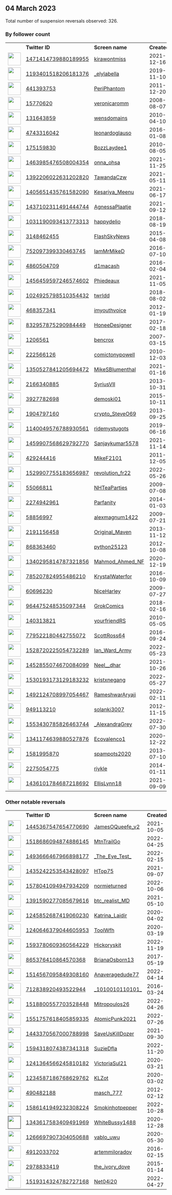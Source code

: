 
## 04 March 2023
Total number of suspension reversals observed: 326.

### By follower count
<table><tr><th></th><th align="left">Twitter ID</th><th align="left">Screen name</th>
<th align="left">Created</th><th align="left">Status</th><th align="left">Suspended</th><th align="left">Followers</th>
<tr><td><a href="https://pbs.twimg.com/profile_images/1636443983990669326/xm-YehdR_normal.jpg"><img src="https://pbs.twimg.com/profile_images/1636443983990669326/xm-YehdR_normal.jpg" width="40px" height="40px" align="center"/></a></td><td><a href="https://twitter.com/intent/user?user_id=1471414739880189955">1471414739880189955</a></td><td><a href="https://twitter.com/kirawontmiss">kirawontmiss</a></td><td>2021-12-16</td><td align="center"></td><td>2022-10-16</td><td>1044614</td></tr>
<tr><td><a href="https://pbs.twimg.com/profile_images/1600354057977200642/515pNSK9_normal.jpg"><img src="https://pbs.twimg.com/profile_images/1600354057977200642/515pNSK9_normal.jpg" width="40px" height="40px" align="center"/></a></td><td><a href="https://twitter.com/intent/user?user_id=1193401518206181376">1193401518206181376</a></td><td><a href="https://twitter.com/_elylabella">_elylabella</a></td><td>2019-11-10</td><td align="center"></td><td>2022-12-14</td><td>207574</td></tr>
<tr><td><a href="https://pbs.twimg.com/profile_images/1639090148372512769/v58Xd015_normal.jpg"><img src="https://pbs.twimg.com/profile_images/1639090148372512769/v58Xd015_normal.jpg" width="40px" height="40px" align="center"/></a></td><td><a href="https://twitter.com/intent/user?user_id=441393753">441393753</a></td><td><a href="https://twitter.com/PeriPhantom">PeriPhantom</a></td><td>2011-12-20</td><td align="center"></td><td>2023-02-28</td><td>82238</td></tr>
<tr><td><a href="https://pbs.twimg.com/profile_images/1580335043020562438/5DMH3nRq_normal.jpg"><img src="https://pbs.twimg.com/profile_images/1580335043020562438/5DMH3nRq_normal.jpg" width="40px" height="40px" align="center"/></a></td><td><a href="https://twitter.com/intent/user?user_id=15770620">15770620</a></td><td><a href="https://twitter.com/veronicaromm">veronicaromm</a></td><td>2008-08-07</td><td align="center"></td><td>2022-09-23</td><td>47922</td></tr>
<tr><td><a href="https://pbs.twimg.com/profile_images/1580155034674741249/bCC6MauW_normal.jpg"><img src="https://pbs.twimg.com/profile_images/1580155034674741249/bCC6MauW_normal.jpg" width="40px" height="40px" align="center"/></a></td><td><a href="https://twitter.com/intent/user?user_id=131643859">131643859</a></td><td><a href="https://twitter.com/wensdomains">wensdomains</a></td><td>2010-04-10</td><td align="center"></td><td>2022-10-17</td><td>16604</td></tr>
<tr><td><a href="https://pbs.twimg.com/profile_images/1615635808190435328/CZxsguoc_normal.jpg"><img src="https://pbs.twimg.com/profile_images/1615635808190435328/CZxsguoc_normal.jpg" width="40px" height="40px" align="center"/></a></td><td><a href="https://twitter.com/intent/user?user_id=4743316042">4743316042</a></td><td><a href="https://twitter.com/leonardoglauso">leonardoglauso</a></td><td>2016-01-08</td><td align="center"></td><td>2022-12-01</td><td>16484</td></tr>
<tr><td><a href="https://pbs.twimg.com/profile_images/602814090201796608/F7ixhq2l_normal.jpg"><img src="https://pbs.twimg.com/profile_images/602814090201796608/F7ixhq2l_normal.jpg" width="40px" height="40px" align="center"/></a></td><td><a href="https://twitter.com/intent/user?user_id=175159830">175159830</a></td><td><a href="https://twitter.com/BozzLaydee1">BozzLaydee1</a></td><td>2010-08-05</td><td align="center"></td><td>2023-01-09</td><td>11991</td></tr>
<tr><td><a href="https://pbs.twimg.com/profile_images/1641860422063079425/9h6IdlaL_normal.jpg"><img src="https://pbs.twimg.com/profile_images/1641860422063079425/9h6IdlaL_normal.jpg" width="40px" height="40px" align="center"/></a></td><td><a href="https://twitter.com/intent/user?user_id=1463985476508004354">1463985476508004354</a></td><td><a href="https://twitter.com/onna_ohsa">onna_ohsa</a></td><td>2021-11-25</td><td align="center"></td><td>2022-12-07</td><td>11680</td></tr>
<tr><td><a href="https://pbs.twimg.com/profile_images/1659093212416319488/4dkMy7Xe_normal.jpg"><img src="https://pbs.twimg.com/profile_images/1659093212416319488/4dkMy7Xe_normal.jpg" width="40px" height="40px" align="center"/></a></td><td><a href="https://twitter.com/intent/user?user_id=1392206022631202820">1392206022631202820</a></td><td><a href="https://twitter.com/TawandaCzw">TawandaCzw</a></td><td>2021-05-11</td><td align="center"></td><td>2023-01-29</td><td>11080</td></tr>
<tr><td><a href="https://pbs.twimg.com/profile_images/1633494881699086339/SiTv38Qp_normal.jpg"><img src="https://pbs.twimg.com/profile_images/1633494881699086339/SiTv38Qp_normal.jpg" width="40px" height="40px" align="center"/></a></td><td><a href="https://twitter.com/intent/user?user_id=1405651435761582090">1405651435761582090</a></td><td><a href="https://twitter.com/Kesariya_Meenu">Kesariya_Meenu</a></td><td>2021-06-17</td><td align="center"></td><td>2022-11-11</td><td>9702</td></tr>
<tr><td><a href="https://pbs.twimg.com/profile_images/1638800732391350273/X_0wQsDA_normal.jpg"><img src="https://pbs.twimg.com/profile_images/1638800732391350273/X_0wQsDA_normal.jpg" width="40px" height="40px" align="center"/></a></td><td><a href="https://twitter.com/intent/user?user_id=1437102311491444744">1437102311491444744</a></td><td><a href="https://twitter.com/AgnessaPlaatje">AgnessaPlaatje</a></td><td>2021-09-12</td><td align="center"></td><td>2022-07-15</td><td>8707</td></tr>
<tr><td><a href="https://pbs.twimg.com/profile_images/1631107432155082752/DbKFHim3_normal.jpg"><img src="https://pbs.twimg.com/profile_images/1631107432155082752/DbKFHim3_normal.jpg" width="40px" height="40px" align="center"/></a></td><td><a href="https://twitter.com/intent/user?user_id=1031190093413773313">1031190093413773313</a></td><td><a href="https://twitter.com/happydelio">happydelio</a></td><td>2018-08-19</td><td align="center"></td><td>2023-02-22</td><td>8334</td></tr>
<tr><td><a href="https://pbs.twimg.com/profile_images/1633599503231078400/dTdr59E7_normal.png"><img src="https://pbs.twimg.com/profile_images/1633599503231078400/dTdr59E7_normal.png" width="40px" height="40px" align="center"/></a></td><td><a href="https://twitter.com/intent/user?user_id=3148462455">3148462455</a></td><td><a href="https://twitter.com/FlashSkyNews">FlashSkyNews</a></td><td>2015-04-08</td><td align="center"></td><td>2022-09-26</td><td>6626</td></tr>
<tr><td><a href="https://pbs.twimg.com/profile_images/1656496026465841153/UPKK75nL_normal.jpg"><img src="https://pbs.twimg.com/profile_images/1656496026465841153/UPKK75nL_normal.jpg" width="40px" height="40px" align="center"/></a></td><td><a href="https://twitter.com/intent/user?user_id=752097399330463745">752097399330463745</a></td><td><a href="https://twitter.com/IamMrMikeD">IamMrMikeD</a></td><td>2016-07-10</td><td align="center"></td><td></td><td>6148</td></tr>
<tr><td><a href="https://pbs.twimg.com/profile_images/1620369766912253952/m9CNuXZy_normal.jpg"><img src="https://pbs.twimg.com/profile_images/1620369766912253952/m9CNuXZy_normal.jpg" width="40px" height="40px" align="center"/></a></td><td><a href="https://twitter.com/intent/user?user_id=4860504709">4860504709</a></td><td><a href="https://twitter.com/d1macash">d1macash</a></td><td>2016-02-04</td><td align="center"></td><td>2023-02-17</td><td>5611</td></tr>
<tr><td><a href="https://pbs.twimg.com/profile_images/1587285411340193793/1XvBWYHE_normal.jpg"><img src="https://pbs.twimg.com/profile_images/1587285411340193793/1XvBWYHE_normal.jpg" width="40px" height="40px" align="center"/></a></td><td><a href="https://twitter.com/intent/user?user_id=1456459597246574602">1456459597246574602</a></td><td><a href="https://twitter.com/Phiedeaux">Phiedeaux</a></td><td>2021-11-05</td><td align="center"></td><td>2022-11-21</td><td>5589</td></tr>
<tr><td><a href="https://pbs.twimg.com/profile_images/1637444278635864064/qSBcCOkG_normal.jpg"><img src="https://pbs.twimg.com/profile_images/1637444278635864064/qSBcCOkG_normal.jpg" width="40px" height="40px" align="center"/></a></td><td><a href="https://twitter.com/intent/user?user_id=1024925798510354432">1024925798510354432</a></td><td><a href="https://twitter.com/twrIdd">twrIdd</a></td><td>2018-08-02</td><td align="center"></td><td></td><td>4864</td></tr>
<tr><td><a href="https://pbs.twimg.com/profile_images/1634831354016972800/l_DQJe7o_normal.jpg"><img src="https://pbs.twimg.com/profile_images/1634831354016972800/l_DQJe7o_normal.jpg" width="40px" height="40px" align="center"/></a></td><td><a href="https://twitter.com/intent/user?user_id=468357341">468357341</a></td><td><a href="https://twitter.com/imyouthvoice">imyouthvoice</a></td><td>2012-01-19</td><td align="center"></td><td>2022-05-28</td><td>4788</td></tr>
<tr><td><a href="https://pbs.twimg.com/profile_images/1368773840277368839/_QdMs0tJ_normal.jpg"><img src="https://pbs.twimg.com/profile_images/1368773840277368839/_QdMs0tJ_normal.jpg" width="40px" height="40px" align="center"/></a></td><td><a href="https://twitter.com/intent/user?user_id=832957875290984449">832957875290984449</a></td><td><a href="https://twitter.com/HoneeDesigner">HoneeDesigner</a></td><td>2017-02-18</td><td align="center"></td><td>2022-07-28</td><td>4774</td></tr>
<tr><td><a href="https://pbs.twimg.com/profile_images/1456248654952419333/MifkAkDp_normal.jpg"><img src="https://pbs.twimg.com/profile_images/1456248654952419333/MifkAkDp_normal.jpg" width="40px" height="40px" align="center"/></a></td><td><a href="https://twitter.com/intent/user?user_id=1206561">1206561</a></td><td><a href="https://twitter.com/bencrox">bencrox</a></td><td>2007-03-15</td><td align="center"></td><td>2023-01-16</td><td>4348</td></tr>
<tr><td><a href="https://pbs.twimg.com/profile_images/1210910455994241024/BJkIAG_P_normal.jpg"><img src="https://pbs.twimg.com/profile_images/1210910455994241024/BJkIAG_P_normal.jpg" width="40px" height="40px" align="center"/></a></td><td><a href="https://twitter.com/intent/user?user_id=222566126">222566126</a></td><td><a href="https://twitter.com/comictonypowell">comictonypowell</a></td><td>2010-12-03</td><td align="center"></td><td></td><td>4293</td></tr>
<tr><td><a href="https://pbs.twimg.com/profile_images/1350528205543907331/HA3O1Try_normal.jpg"><img src="https://pbs.twimg.com/profile_images/1350528205543907331/HA3O1Try_normal.jpg" width="40px" height="40px" align="center"/></a></td><td><a href="https://twitter.com/intent/user?user_id=1350527841205694472">1350527841205694472</a></td><td><a href="https://twitter.com/MikeSBlumenthal">MikeSBlumenthal</a></td><td>2021-01-16</td><td align="center"></td><td>2022-08-19</td><td>4018</td></tr>
<tr><td><a href="https://pbs.twimg.com/profile_images/1625361422833307648/mqIuKn-b_normal.jpg"><img src="https://pbs.twimg.com/profile_images/1625361422833307648/mqIuKn-b_normal.jpg" width="40px" height="40px" align="center"/></a></td><td><a href="https://twitter.com/intent/user?user_id=2166340885">2166340885</a></td><td><a href="https://twitter.com/SyriusVII">SyriusVII</a></td><td>2013-10-31</td><td align="center"></td><td></td><td>3969</td></tr>
<tr><td><a href="https://pbs.twimg.com/profile_images/1512583027452428293/ZO0ZqKKJ_normal.jpg"><img src="https://pbs.twimg.com/profile_images/1512583027452428293/ZO0ZqKKJ_normal.jpg" width="40px" height="40px" align="center"/></a></td><td><a href="https://twitter.com/intent/user?user_id=3927782698">3927782698</a></td><td><a href="https://twitter.com/demoski01">demoski01</a></td><td>2015-10-11</td><td align="center"></td><td>2022-07-09</td><td>3822</td></tr>
<tr><td><a href="https://pbs.twimg.com/profile_images/1607840240563019778/UBUNjPoE_normal.jpg"><img src="https://pbs.twimg.com/profile_images/1607840240563019778/UBUNjPoE_normal.jpg" width="40px" height="40px" align="center"/></a></td><td><a href="https://twitter.com/intent/user?user_id=1904797160">1904797160</a></td><td><a href="https://twitter.com/crypto_SteveO69">crypto_SteveO69</a></td><td>2013-09-25</td><td align="center"></td><td>2023-02-10</td><td>3703</td></tr>
<tr><td><a href="https://pbs.twimg.com/profile_images/1631945119061487617/JCtY7HVb_normal.jpg"><img src="https://pbs.twimg.com/profile_images/1631945119061487617/JCtY7HVb_normal.jpg" width="40px" height="40px" align="center"/></a></td><td><a href="https://twitter.com/intent/user?user_id=1140049576788930561">1140049576788930561</a></td><td><a href="https://twitter.com/ridemystugots">ridemystugots</a></td><td>2019-06-16</td><td align="center">🚫</td><td>2022-12-06</td><td>3508</td></tr>
<tr><td><a href="https://pbs.twimg.com/profile_images/1460598008307847173/wy01p65U_normal.jpg"><img src="https://pbs.twimg.com/profile_images/1460598008307847173/wy01p65U_normal.jpg" width="40px" height="40px" align="center"/></a></td><td><a href="https://twitter.com/intent/user?user_id=1459907568629792770">1459907568629792770</a></td><td><a href="https://twitter.com/Sanjaykumar5578">Sanjaykumar5578</a></td><td>2021-11-14</td><td align="center"></td><td>2022-09-21</td><td>3470</td></tr>
<tr><td><a href="https://pbs.twimg.com/profile_images/480804166105710592/5O1_T088_normal.jpeg"><img src="https://pbs.twimg.com/profile_images/480804166105710592/5O1_T088_normal.jpeg" width="40px" height="40px" align="center"/></a></td><td><a href="https://twitter.com/intent/user?user_id=429244416">429244416</a></td><td><a href="https://twitter.com/MikeF2101">MikeF2101</a></td><td>2011-12-05</td><td align="center"></td><td>2022-11-07</td><td>3450</td></tr>
<tr><td><a href="https://pbs.twimg.com/profile_images/1539358170237358082/cWF1m-Ls_normal.jpg"><img src="https://pbs.twimg.com/profile_images/1539358170237358082/cWF1m-Ls_normal.jpg" width="40px" height="40px" align="center"/></a></td><td><a href="https://twitter.com/intent/user?user_id=1529907755183656987">1529907755183656987</a></td><td><a href="https://twitter.com/revolution_fr22">revolution_fr22</a></td><td>2022-05-26</td><td align="center"></td><td>2022-08-22</td><td>3174</td></tr>
<tr><td><a href="https://pbs.twimg.com/profile_images/975201387003949056/EN8I3jzK_normal.jpg"><img src="https://pbs.twimg.com/profile_images/975201387003949056/EN8I3jzK_normal.jpg" width="40px" height="40px" align="center"/></a></td><td><a href="https://twitter.com/intent/user?user_id=55066811">55066811</a></td><td><a href="https://twitter.com/NHTeaParties">NHTeaParties</a></td><td>2009-07-08</td><td align="center"></td><td></td><td>3078</td></tr>
<tr><td><a href="https://pbs.twimg.com/profile_images/1131711319722401792/7gbZC_yy_normal.jpg"><img src="https://pbs.twimg.com/profile_images/1131711319722401792/7gbZC_yy_normal.jpg" width="40px" height="40px" align="center"/></a></td><td><a href="https://twitter.com/intent/user?user_id=2274942961">2274942961</a></td><td><a href="https://twitter.com/Parfanity">Parfanity</a></td><td>2014-01-03</td><td align="center"></td><td></td><td>3063</td></tr>
<tr><td><a href="https://pbs.twimg.com/profile_images/1633191352283410432/3bkfhgZk_normal.jpg"><img src="https://pbs.twimg.com/profile_images/1633191352283410432/3bkfhgZk_normal.jpg" width="40px" height="40px" align="center"/></a></td><td><a href="https://twitter.com/intent/user?user_id=58856997">58856997</a></td><td><a href="https://twitter.com/alexmagnum1422">alexmagnum1422</a></td><td>2009-07-21</td><td align="center"></td><td>2023-02-05</td><td>2916</td></tr>
<tr><td><a href="https://pbs.twimg.com/profile_images/1237805402198163456/JsSnBi_Y_normal.jpg"><img src="https://pbs.twimg.com/profile_images/1237805402198163456/JsSnBi_Y_normal.jpg" width="40px" height="40px" align="center"/></a></td><td><a href="https://twitter.com/intent/user?user_id=2191156458">2191156458</a></td><td><a href="https://twitter.com/Original_Maven">Original_Maven</a></td><td>2013-11-12</td><td align="center"></td><td></td><td>2623</td></tr>
<tr><td><a href="https://pbs.twimg.com/profile_images/1327387333218459652/kKCaOm9p_normal.jpg"><img src="https://pbs.twimg.com/profile_images/1327387333218459652/kKCaOm9p_normal.jpg" width="40px" height="40px" align="center"/></a></td><td><a href="https://twitter.com/intent/user?user_id=868363460">868363460</a></td><td><a href="https://twitter.com/python25123">python25123</a></td><td>2012-10-08</td><td align="center">👋</td><td></td><td>2582</td></tr>
<tr><td><a href="https://pbs.twimg.com/profile_images/1531328766525464578/GZ3ROwbF_normal.jpg"><img src="https://pbs.twimg.com/profile_images/1531328766525464578/GZ3ROwbF_normal.jpg" width="40px" height="40px" align="center"/></a></td><td><a href="https://twitter.com/intent/user?user_id=1340295814787321856">1340295814787321856</a></td><td><a href="https://twitter.com/Mahmod_Ahmed_NF">Mahmod_Ahmed_NF</a></td><td>2020-12-19</td><td align="center"></td><td>2023-02-27</td><td>2547</td></tr>
<tr><td><a href="https://pbs.twimg.com/profile_images/785210745306742784/Acr0_2Pr_normal.jpg"><img src="https://pbs.twimg.com/profile_images/785210745306742784/Acr0_2Pr_normal.jpg" width="40px" height="40px" align="center"/></a></td><td><a href="https://twitter.com/intent/user?user_id=785207824955486210">785207824955486210</a></td><td><a href="https://twitter.com/KrystalWaterfor">KrystalWaterfor</a></td><td>2016-10-09</td><td align="center"></td><td></td><td>2536</td></tr>
<tr><td><a href="https://pbs.twimg.com/profile_images/1034593670488416256/IyWRkb4u_normal.jpg"><img src="https://pbs.twimg.com/profile_images/1034593670488416256/IyWRkb4u_normal.jpg" width="40px" height="40px" align="center"/></a></td><td><a href="https://twitter.com/intent/user?user_id=60696230">60696230</a></td><td><a href="https://twitter.com/NiceHarley">NiceHarley</a></td><td>2009-07-27</td><td align="center"></td><td>2023-03-01</td><td>2384</td></tr>
<tr><td><a href="https://pbs.twimg.com/profile_images/1635033496660975618/8GQLPb_d_normal.jpg"><img src="https://pbs.twimg.com/profile_images/1635033496660975618/8GQLPb_d_normal.jpg" width="40px" height="40px" align="center"/></a></td><td><a href="https://twitter.com/intent/user?user_id=964475248535097344">964475248535097344</a></td><td><a href="https://twitter.com/GrokComics">GrokComics</a></td><td>2018-02-16</td><td align="center"></td><td>2022-05-26</td><td>2228</td></tr>
<tr><td><a href="https://pbs.twimg.com/profile_images/1648184359533555719/Opb0JZJM_normal.jpg"><img src="https://pbs.twimg.com/profile_images/1648184359533555719/Opb0JZJM_normal.jpg" width="40px" height="40px" align="center"/></a></td><td><a href="https://twitter.com/intent/user?user_id=140313821">140313821</a></td><td><a href="https://twitter.com/yourfriendRS">yourfriendRS</a></td><td>2010-05-05</td><td align="center"></td><td>2022-09-07</td><td>2112</td></tr>
<tr><td><a href="https://pbs.twimg.com/profile_images/1635123393724055553/b_0Kz9fL_normal.jpg"><img src="https://pbs.twimg.com/profile_images/1635123393724055553/b_0Kz9fL_normal.jpg" width="40px" height="40px" align="center"/></a></td><td><a href="https://twitter.com/intent/user?user_id=779522180442755072">779522180442755072</a></td><td><a href="https://twitter.com/ScottRoss64">ScottRoss64</a></td><td>2016-09-24</td><td align="center"></td><td></td><td>2080</td></tr>
<tr><td><a href="https://pbs.twimg.com/profile_images/1555897622879256577/OJgXA1Sv_normal.jpg"><img src="https://pbs.twimg.com/profile_images/1555897622879256577/OJgXA1Sv_normal.jpg" width="40px" height="40px" align="center"/></a></td><td><a href="https://twitter.com/intent/user?user_id=1528720225054732289">1528720225054732289</a></td><td><a href="https://twitter.com/Ian_Ward_Army">Ian_Ward_Army</a></td><td>2022-05-23</td><td align="center"></td><td>2023-02-07</td><td>2073</td></tr>
<tr><td><a href="https://pbs.twimg.com/profile_images/1468583371303309312/PUBbAk-q_normal.jpg"><img src="https://pbs.twimg.com/profile_images/1468583371303309312/PUBbAk-q_normal.jpg" width="40px" height="40px" align="center"/></a></td><td><a href="https://twitter.com/intent/user?user_id=1452855074670084099">1452855074670084099</a></td><td><a href="https://twitter.com/Neel__dhar">Neel__dhar</a></td><td>2021-10-26</td><td align="center"></td><td>2022-09-13</td><td>1974</td></tr>
<tr><td><a href="https://pbs.twimg.com/profile_images/1661814273906016278/Ey9flLT2_normal.jpg"><img src="https://pbs.twimg.com/profile_images/1661814273906016278/Ey9flLT2_normal.jpg" width="40px" height="40px" align="center"/></a></td><td><a href="https://twitter.com/intent/user?user_id=1530193173129183232">1530193173129183232</a></td><td><a href="https://twitter.com/kristxnegang">kristxnegang</a></td><td>2022-05-27</td><td align="center"></td><td>2022-12-28</td><td>1851</td></tr>
<tr><td><a href="https://pbs.twimg.com/profile_images/1590405145648824321/MjXi1JnU_normal.jpg"><img src="https://pbs.twimg.com/profile_images/1590405145648824321/MjXi1JnU_normal.jpg" width="40px" height="40px" align="center"/></a></td><td><a href="https://twitter.com/intent/user?user_id=1492124708997054467">1492124708997054467</a></td><td><a href="https://twitter.com/RameshwarAryaji">RameshwarAryaji</a></td><td>2022-02-11</td><td align="center"></td><td>2022-12-29</td><td>1715</td></tr>
<tr><td><a href="https://pbs.twimg.com/profile_images/1583851195352772608/MoHbIbf3_normal.jpg"><img src="https://pbs.twimg.com/profile_images/1583851195352772608/MoHbIbf3_normal.jpg" width="40px" height="40px" align="center"/></a></td><td><a href="https://twitter.com/intent/user?user_id=949113210">949113210</a></td><td><a href="https://twitter.com/solanki3007">solanki3007</a></td><td>2012-11-15</td><td align="center"></td><td>2022-12-25</td><td>1712</td></tr>
<tr><td><a href="https://pbs.twimg.com/profile_images/1628847306031218689/mmdemtQ8_normal.jpg"><img src="https://pbs.twimg.com/profile_images/1628847306031218689/mmdemtQ8_normal.jpg" width="40px" height="40px" align="center"/></a></td><td><a href="https://twitter.com/intent/user?user_id=1553430785826463744">1553430785826463744</a></td><td><a href="https://twitter.com/_AlexandraGrey">_AlexandraGrey</a></td><td>2022-07-30</td><td align="center"></td><td>2023-02-28</td><td>1647</td></tr>
<tr><td><a href="https://pbs.twimg.com/profile_images/1383064341965066242/07b970HY_normal.jpg"><img src="https://pbs.twimg.com/profile_images/1383064341965066242/07b970HY_normal.jpg" width="40px" height="40px" align="center"/></a></td><td><a href="https://twitter.com/intent/user?user_id=1341174639880527876">1341174639880527876</a></td><td><a href="https://twitter.com/Ecovalenco1">Ecovalenco1</a></td><td>2020-12-22</td><td align="center"></td><td>2022-10-10</td><td>1580</td></tr>
<tr><td><a href="https://pbs.twimg.com/profile_images/1542836478337851400/afYtiiln_normal.jpg"><img src="https://pbs.twimg.com/profile_images/1542836478337851400/afYtiiln_normal.jpg" width="40px" height="40px" align="center"/></a></td><td><a href="https://twitter.com/intent/user?user_id=1581995870">1581995870</a></td><td><a href="https://twitter.com/spampots2020">spampots2020</a></td><td>2013-07-10</td><td align="center"></td><td>2022-11-04</td><td>1561</td></tr>
<tr><td><a href="https://pbs.twimg.com/profile_images/1660416939473133577/cffTVTdo_normal.jpg"><img src="https://pbs.twimg.com/profile_images/1660416939473133577/cffTVTdo_normal.jpg" width="40px" height="40px" align="center"/></a></td><td><a href="https://twitter.com/intent/user?user_id=2275054775">2275054775</a></td><td><a href="https://twitter.com/riykle">riykle</a></td><td>2014-01-11</td><td align="center"></td><td></td><td>1559</td></tr>
<tr><td><a href="https://pbs.twimg.com/profile_images/1437985140110680065/nNqhLYA1_normal.jpg"><img src="https://pbs.twimg.com/profile_images/1437985140110680065/nNqhLYA1_normal.jpg" width="40px" height="40px" align="center"/></a></td><td><a href="https://twitter.com/intent/user?user_id=1436101784687218692">1436101784687218692</a></td><td><a href="https://twitter.com/EllisLynn18">EllisLynn18</a></td><td>2021-09-09</td><td align="center"></td><td>2022-11-04</td><td>1500</td></tr>
</table>

### Other notable reversals
<table><tr><th></th><th align="left">Twitter ID</th><th align="left">Screen name</th>
<th align="left">Created</th><th align="left">Status</th><th align="left">Suspended</th><th align="left">Followers</th>
<tr><td><a href="https://pbs.twimg.com/profile_images/1632063458727407617/nrV3n_S4_normal.jpg"><img src="https://pbs.twimg.com/profile_images/1632063458727407617/nrV3n_S4_normal.jpg" width="40px" height="40px" align="center"/></a></td><td><a href="https://twitter.com/intent/user?user_id=1445367547654770690">1445367547654770690</a></td><td><a href="https://twitter.com/JamesOQueefe_v2">JamesOQueefe_v2</a></td><td>2021-10-05</td><td align="center"></td><td>2022-11-29</td><td>215</td></tr>
<tr><td><a href="https://pbs.twimg.com/profile_images/1600972188215136277/ssYkE-eH_normal.jpg"><img src="https://pbs.twimg.com/profile_images/1600972188215136277/ssYkE-eH_normal.jpg" width="40px" height="40px" align="center"/></a></td><td><a href="https://twitter.com/intent/user?user_id=1518686094874886145">1518686094874886145</a></td><td><a href="https://twitter.com/MtnTrailGo">MtnTrailGo</a></td><td>2022-04-25</td><td align="center">🚫</td><td>2022-12-28</td><td>247</td></tr>
<tr><td><a href="https://pbs.twimg.com/profile_images/1504316394132803584/eweDY0Yy_normal.jpg"><img src="https://pbs.twimg.com/profile_images/1504316394132803584/eweDY0Yy_normal.jpg" width="40px" height="40px" align="center"/></a></td><td><a href="https://twitter.com/intent/user?user_id=1493666467966898177">1493666467966898177</a></td><td><a href="https://twitter.com/_The_Eye_Test_">_The_Eye_Test_</a></td><td>2022-02-15</td><td align="center"></td><td>2022-12-09</td><td>42</td></tr>
<tr><td><a href="https://pbs.twimg.com/profile_images/1608237843603652610/1iV88rto_normal.jpg"><img src="https://pbs.twimg.com/profile_images/1608237843603652610/1iV88rto_normal.jpg" width="40px" height="40px" align="center"/></a></td><td><a href="https://twitter.com/intent/user?user_id=1435242253543428097">1435242253543428097</a></td><td><a href="https://twitter.com/HTop75">HTop75</a></td><td>2021-09-07</td><td align="center"></td><td>2023-02-20</td><td>1161</td></tr>
<tr><td><a href="https://pbs.twimg.com/profile_images/1580618697407926278/4mQ6xIMp_normal.jpg"><img src="https://pbs.twimg.com/profile_images/1580618697407926278/4mQ6xIMp_normal.jpg" width="40px" height="40px" align="center"/></a></td><td><a href="https://twitter.com/intent/user?user_id=1578041094947934209">1578041094947934209</a></td><td><a href="https://twitter.com/normieturned">normieturned</a></td><td>2022-10-06</td><td align="center"></td><td>2022-12-27</td><td>130</td></tr>
<tr><td><a href="https://pbs.twimg.com/profile_images/1599179702094430208/MzMdZ43c_normal.jpg"><img src="https://pbs.twimg.com/profile_images/1599179702094430208/MzMdZ43c_normal.jpg" width="40px" height="40px" align="center"/></a></td><td><a href="https://twitter.com/intent/user?user_id=1391590277085679616">1391590277085679616</a></td><td><a href="https://twitter.com/btc_realist_MD">btc_realist_MD</a></td><td>2021-05-10</td><td align="center">👋</td><td>2022-12-24</td><td>196</td></tr>
<tr><td><a href="https://pbs.twimg.com/profile_images/1245853581380485129/tzy0uI2a_normal.jpg"><img src="https://pbs.twimg.com/profile_images/1245853581380485129/tzy0uI2a_normal.jpg" width="40px" height="40px" align="center"/></a></td><td><a href="https://twitter.com/intent/user?user_id=1245852687419060230">1245852687419060230</a></td><td><a href="https://twitter.com/Katrina_Laidir">Katrina_Laidir</a></td><td>2020-04-02</td><td align="center"></td><td>2022-12-25</td><td>138</td></tr>
<tr><td><a href="https://pbs.twimg.com/profile_images/1559255033870307328/aVWreW7j_normal.jpg"><img src="https://pbs.twimg.com/profile_images/1559255033870307328/aVWreW7j_normal.jpg" width="40px" height="40px" align="center"/></a></td><td><a href="https://twitter.com/intent/user?user_id=1240646379044605953">1240646379044605953</a></td><td><a href="https://twitter.com/ToolWfh">ToolWfh</a></td><td>2020-03-19</td><td align="center"></td><td>2022-11-29</td><td>445</td></tr>
<tr><td><a href="https://pbs.twimg.com/profile_images/1647350594217078787/BdbdIq5B_normal.jpg"><img src="https://pbs.twimg.com/profile_images/1647350594217078787/BdbdIq5B_normal.jpg" width="40px" height="40px" align="center"/></a></td><td><a href="https://twitter.com/intent/user?user_id=1593780609360564229">1593780609360564229</a></td><td><a href="https://twitter.com/Hickoryskit">Hickoryskit</a></td><td>2022-11-19</td><td align="center"></td><td>2022-12-08</td><td>166</td></tr>
<tr><td><a href="https://pbs.twimg.com/profile_images/1406055652934356993/Bg39-1x9_normal.jpg"><img src="https://pbs.twimg.com/profile_images/1406055652934356993/Bg39-1x9_normal.jpg" width="40px" height="40px" align="center"/></a></td><td><a href="https://twitter.com/intent/user?user_id=865376410864570368">865376410864570368</a></td><td><a href="https://twitter.com/BrianaOsborn13">BrianaOsborn13</a></td><td>2017-05-19</td><td align="center"></td><td>2022-12-22</td><td>610</td></tr>
<tr><td><a href="https://pbs.twimg.com/profile_images/1514567263541727234/A1AnD2El_normal.png"><img src="https://pbs.twimg.com/profile_images/1514567263541727234/A1AnD2El_normal.png" width="40px" height="40px" align="center"/></a></td><td><a href="https://twitter.com/intent/user?user_id=1514567095849308160">1514567095849308160</a></td><td><a href="https://twitter.com/Anaveragedude77">Anaveragedude77</a></td><td>2022-04-14</td><td align="center"></td><td>2022-12-30</td><td>75</td></tr>
<tr><td><a href="https://pbs.twimg.com/profile_images/1467671665484177413/wt5QsLMT_normal.jpg"><img src="https://pbs.twimg.com/profile_images/1467671665484177413/wt5QsLMT_normal.jpg" width="40px" height="40px" align="center"/></a></td><td><a href="https://twitter.com/intent/user?user_id=712838920493522944">712838920493522944</a></td><td><a href="https://twitter.com/_1010010110101_">_1010010110101_</a></td><td>2016-03-24</td><td align="center"></td><td>2022-11-03</td><td>149</td></tr>
<tr><td><a href="https://pbs.twimg.com/profile_images/1531747483377803265/7uL00IBX_normal.jpg"><img src="https://pbs.twimg.com/profile_images/1531747483377803265/7uL00IBX_normal.jpg" width="40px" height="40px" align="center"/></a></td><td><a href="https://twitter.com/intent/user?user_id=1518800557703528448">1518800557703528448</a></td><td><a href="https://twitter.com/Mitropoulos26">Mitropoulos26</a></td><td>2022-04-26</td><td align="center"></td><td>2022-10-20</td><td>83</td></tr>
<tr><td><a href="https://pbs.twimg.com/profile_images/1552075898370854913/CW2UjiRN_normal.jpg"><img src="https://pbs.twimg.com/profile_images/1552075898370854913/CW2UjiRN_normal.jpg" width="40px" height="40px" align="center"/></a></td><td><a href="https://twitter.com/intent/user?user_id=1551757618405859335">1551757618405859335</a></td><td><a href="https://twitter.com/AtomicPunk2021">AtomicPunk2021</a></td><td>2022-07-26</td><td align="center"></td><td>2022-12-25</td><td>121</td></tr>
<tr><td><a href="https://pbs.twimg.com/profile_images/1443404018529751041/NSsUrpou_normal.jpg"><img src="https://pbs.twimg.com/profile_images/1443404018529751041/NSsUrpou_normal.jpg" width="40px" height="40px" align="center"/></a></td><td><a href="https://twitter.com/intent/user?user_id=1443370567000788998">1443370567000788998</a></td><td><a href="https://twitter.com/SaveUsKillDozer">SaveUsKillDozer</a></td><td>2021-09-30</td><td align="center"></td><td>2023-01-01</td><td>29</td></tr>
<tr><td><a href="https://pbs.twimg.com/profile_images/1637020650085707776/GDPrBF_3_normal.jpg"><img src="https://pbs.twimg.com/profile_images/1637020650085707776/GDPrBF_3_normal.jpg" width="40px" height="40px" align="center"/></a></td><td><a href="https://twitter.com/intent/user?user_id=1594318074387341318">1594318074387341318</a></td><td><a href="https://twitter.com/SuzieDfla">SuzieDfla</a></td><td>2022-11-20</td><td align="center"></td><td>2022-11-28</td><td>1172</td></tr>
<tr><td><a href="https://pbs.twimg.com/profile_images/1241365138969636865/QlRjZhVU_normal.jpg"><img src="https://pbs.twimg.com/profile_images/1241365138969636865/QlRjZhVU_normal.jpg" width="40px" height="40px" align="center"/></a></td><td><a href="https://twitter.com/intent/user?user_id=1241364566245810182">1241364566245810182</a></td><td><a href="https://twitter.com/VictoriaSul21">VictoriaSul21</a></td><td>2020-03-21</td><td align="center"></td><td>2023-02-07</td><td>1273</td></tr>
<tr><td><a href="https://pbs.twimg.com/profile_images/1573711017950994432/BU7VzQsT_normal.jpg"><img src="https://pbs.twimg.com/profile_images/1573711017950994432/BU7VzQsT_normal.jpg" width="40px" height="40px" align="center"/></a></td><td><a href="https://twitter.com/intent/user?user_id=1234587186768629762">1234587186768629762</a></td><td><a href="https://twitter.com/KLZot">KLZot</a></td><td>2020-03-02</td><td align="center"></td><td>2022-12-23</td><td>75</td></tr>
<tr><td><a href="https://pbs.twimg.com/profile_images/1562191028094107648/6_NwLf-H_normal.jpg"><img src="https://pbs.twimg.com/profile_images/1562191028094107648/6_NwLf-H_normal.jpg" width="40px" height="40px" align="center"/></a></td><td><a href="https://twitter.com/intent/user?user_id=490482188">490482188</a></td><td><a href="https://twitter.com/masch_777">masch_777</a></td><td>2012-02-12</td><td align="center"></td><td>2023-02-06</td><td>60</td></tr>
<tr><td><a href="https://pbs.twimg.com/profile_images/1658984319983968256/HlVexHEj_normal.jpg"><img src="https://pbs.twimg.com/profile_images/1658984319983968256/HlVexHEj_normal.jpg" width="40px" height="40px" align="center"/></a></td><td><a href="https://twitter.com/intent/user?user_id=1586141949232308224">1586141949232308224</a></td><td><a href="https://twitter.com/Smokinhotpepper">Smokinhotpepper</a></td><td>2022-10-28</td><td align="center"></td><td>2023-01-10</td><td>601</td></tr>
<tr><td><a href=""><img src="" width="40px" height="40px" align="center"/></a></td><td><a href="https://twitter.com/intent/user?user_id=1343617583409491969">1343617583409491969</a></td><td><a href="https://twitter.com/WhiteBussy1488">WhiteBussy1488</a></td><td>2020-12-28</td><td align="center"></td><td>2023-02-06</td><td>66</td></tr>
<tr><td><a href="https://pbs.twimg.com/profile_images/1657068181477785615/cUb0tCtK_normal.jpg"><img src="https://pbs.twimg.com/profile_images/1657068181477785615/cUb0tCtK_normal.jpg" width="40px" height="40px" align="center"/></a></td><td><a href="https://twitter.com/intent/user?user_id=1266697907304050688">1266697907304050688</a></td><td><a href="https://twitter.com/vablo_uwu">vablo_uwu</a></td><td>2020-05-30</td><td align="center"></td><td>2022-12-19</td><td>174</td></tr>
<tr><td><a href="https://pbs.twimg.com/profile_images/1384264044916264963/hzZ4_JhT_normal.jpg"><img src="https://pbs.twimg.com/profile_images/1384264044916264963/hzZ4_JhT_normal.jpg" width="40px" height="40px" align="center"/></a></td><td><a href="https://twitter.com/intent/user?user_id=4912033702">4912033702</a></td><td><a href="https://twitter.com/artemmiloradov">artemmiloradov</a></td><td>2016-02-15</td><td align="center"></td><td>2022-12-18</td><td>135</td></tr>
<tr><td><a href="https://pbs.twimg.com/profile_images/1558299242518745091/JzhHtgK9_normal.jpg"><img src="https://pbs.twimg.com/profile_images/1558299242518745091/JzhHtgK9_normal.jpg" width="40px" height="40px" align="center"/></a></td><td><a href="https://twitter.com/intent/user?user_id=2978833419">2978833419</a></td><td><a href="https://twitter.com/the_ivory_dove">the_ivory_dove</a></td><td>2015-01-14</td><td align="center"></td><td>2022-10-12</td><td>224</td></tr>
<tr><td><a href="https://pbs.twimg.com/profile_images/1519315050632302592/LurqQNH3_normal.jpg"><img src="https://pbs.twimg.com/profile_images/1519315050632302592/LurqQNH3_normal.jpg" width="40px" height="40px" align="center"/></a></td><td><a href="https://twitter.com/intent/user?user_id=1519314324782727168">1519314324782727168</a></td><td><a href="https://twitter.com/Net04i20">Net04i20</a></td><td>2022-04-27</td><td align="center"></td><td>2022-12-14</td><td>209</td></tr>
</table>

